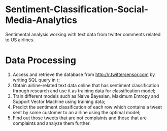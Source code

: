 # Sentiment-Classification-Social-Media-Analytics
Sentimental analysis working with text data from twitter comments related to US airlines.

# Data Processing
1. Access and retrieve the database from http://r.twittersensor.com by writing SQL query in r;
2. Obtain airline-related text data online that has sentiment classification through research and use it as training data for classification model;
3. Train different models such as Naive Bayesian, Maximum Entropy and Support Vector Machine using training data;
4. Predict the sentiment classification of each row which contains a tweet sent by some customer to an airline using the optimal model;
5. Find out those tweets that are not complaints and those that are complaints and analyze them further.
